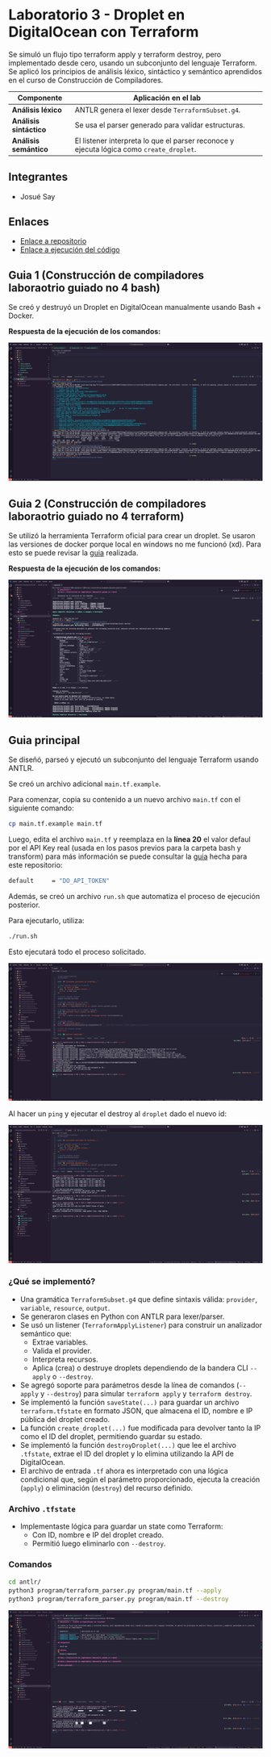<!-- ---
header-includes:
  - \usepackage{amsmath}
  - \usepackage{amssymb}
  - \usepackage{fontspec}
  - \setmainfont{FiraCode Nerd Font}
  - \setmonofont{FiraCode Nerd Font Mono}
  - \usepackage{setspace}
  - \setstretch{1.5}
  - \usepackage{fvextra}
  - \DefineVerbatimEnvironment{Highlighting}{Verbatim}{breaklines,commandchars=\\\{\}}
  - \hypersetup{colorlinks=true, linkcolor=blue, urlcolor=blue}
geometry: top=0.67in, bottom=0.67in, left=0.85in, right=0.85in
--- -->

# Laboratorio 3 - Droplet en DigitalOcean con Terraform

Se simuló un flujo tipo terraform apply y terraform destroy, pero implementado desde cero, usando un subconjunto del lenguaje Terraform. Se aplicó los principios de análisis léxico, sintáctico y semántico aprendidos en el curso de Construcción de Compiladores.

| Componente              | Aplicación en el lab                                                                     |
| ----------------------- | ---------------------------------------------------------------------------------------- |
| **Análisis léxico**     | ANTLR genera el lexer desde `TerraformSubset.g4`.                                        |
| **Análisis sintáctico** | Se usa el parser generado para validar estructuras.                                      |
| **Análisis semántico**  | El listener interpreta lo que el parser reconoce y ejecuta lógica como `create_droplet`. |

## Integrantes

- Josué Say

## Enlaces

- [Enlace a repositorio](https://github.com/JosueSay/CompilerConstruction/blob/main/lab-3/docs/reporte.md)
- [Enlace a ejecución del código](https://youtu.be/q2vaE1Nqa9M)

## Guia 1 (Construcción de compiladores laboraotrio guiado no 4 bash)

Se creó y destruyó un Droplet en DigitalOcean manualmente usando Bash + Docker.

**Respuesta de la ejecución de los comandos:**

![Ejecución de comandos docker](../images/c_guia1.png)

## Guia 2 (Construcción de compiladores laboraotrio guiado no 4 terraform)

Se utilizó la herramienta Terraform oficial para crear un droplet. Se usaron las versiones de docker porque local en windows no me funcionó (xd). Para esto se puede revisar la [guia](https://github.com/JosueSay/CompilerConstruction/blob/main/lab-3/docs/guia.md) realizada.

**Respuesta de la ejecución de los comandos:**

![Ejecución de comandos docker](../images/c_guia2.png)

## Guia principal

Se diseñó, parseó y ejecutó un subconjunto del lenguaje Terraform usando ANTLR.

Se creó un archivo adicional `main.tf.example`.  

Para comenzar, copia su contenido a un nuevo archivo `main.tf` con el siguiente comando:

```bash
cp main.tf.example main.tf
```

Luego, edita el archivo `main.tf` y reemplaza en la **línea 20** el valor defaul por el API Key real (usada en los pasos previos para la carpeta bash y transform) para más información se puede consultar la [guia](https://github.com/JosueSay/CompilerConstruction/blob/main/lab-3/docs/guia.md) hecha para este repositorio:

```bash
default     = "DO_API_TOKEN"
```

Además, se creó un archivo `run.sh` que automatiza el proceso de ejecución posterior.

Para ejecutarlo, utiliza:

```bash
./run.sh
```

Esto ejecutará todo el proceso solicitado.

![Primera ejecución del archivo principal](../images/c_guia_main_s2.png)

Al hacer un `ping` y ejecutar el destroy al `droplet` dado el nuevo id:

![Segunda ejecución del archivo principal](../images/c_guia_main_s3.png)

### ¿Qué se implementó?

- Una gramática `TerraformSubset.g4` que define sintaxis válida: `provider`, `variable`, `resource`, `output`.
- Se generaron clases en Python con ANTLR para lexer/parser.
- Se usó un listener (`TerraformApplyListener`) para construir un analizador semántico que:
  - Extrae variables.
  - Valida el provider.
  - Interpreta recursos.
  - Aplica (crea) o destruye droplets dependiendo de la bandera CLI `--apply` o `--destroy`.
- Se agregó soporte para parámetros desde la línea de comandos (`--apply` y `--destroy`) para simular `terraform apply` y `terraform destroy`.
- Se implementó la función `saveState(...)` para guardar un archivo `terraform.tfstate` en formato JSON, que almacena el ID, nombre e IP pública del droplet creado.
- La función `create_droplet(...)` fue modificada para devolver tanto la IP como el ID del droplet, permitiendo guardar su estado.
- Se implementó la función `destroyDroplet(...)` que lee el archivo `.tfstate`, extrae el ID del droplet y lo elimina utilizando la API de DigitalOcean.
- El archivo de entrada `.tf` ahora es interpretado con una lógica condicional que, según el parámetro proporcionado, ejecuta la creación (`apply`) o eliminación (`destroy`) del recurso definido.

### Archivo `.tfstate`

- Implementaste lógica para guardar un state como Terraform:
  - Con ID, nombre e IP del droplet creado.
  - Permitió luego eliminarlo con `--destroy`.

### Comandos

```bash
cd antlr/
python3 program/terraform_parser.py program/main.tf --apply
python3 program/terraform_parser.py program/main.tf --destroy
```

![Ejecución final](../images/c_guia_main_s4.png)

